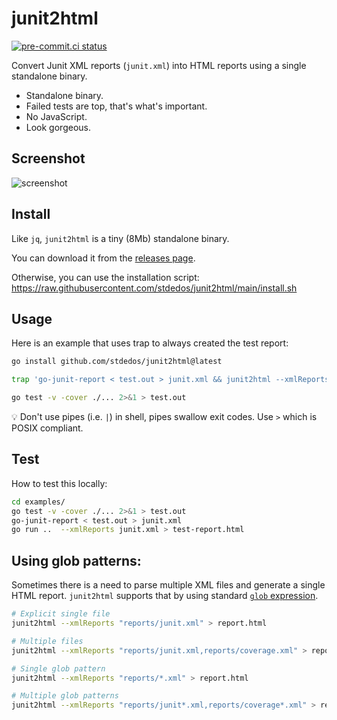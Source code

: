 # junit2html

[![pre-commit.ci status](https://results.pre-commit.ci/badge/github/stdedos/junit2html/main.svg)](https://results.pre-commit.ci/latest/github/stdedos/junit2html/main)

Convert Junit XML reports (`junit.xml`) into HTML reports using a single standalone binary.

* Standalone binary.
* Failed tests are top, that's what's important.
* No JavaScript.
* Look gorgeous.

## Screenshot

![screenshot](screenshot.png)

## Install

Like `jq`, `junit2html` is a tiny (8Mb) standalone binary.

You can download it from the [releases page](https://github.com/stdedos/junit2html/releases/latest).

Otherwise, you can use the installation script:
https://raw.githubusercontent.com/stdedos/junit2html/main/install.sh

## Usage

Here is an example that uses trap to always created the test report:

```bash
go install github.com/stdedos/junit2html@latest

trap 'go-junit-report < test.out > junit.xml && junit2html --xmlReports junit.xml > test-report.html' EXIT

go test -v -cover ./... 2>&1 > test.out
```

💡 Don't use pipes (i.e. `|`) in shell, pipes swallow exit codes. Use `>` which is POSIX compliant.

## Test

How to test this locally:

```bash
cd examples/
go test -v -cover ./... 2>&1 > test.out
go-junit-report < test.out > junit.xml
go run ..  --xmlReports junit.xml > test-report.html
```

## Using glob patterns:

Sometimes there is a need to parse multiple XML files and generate a single HTML report.
`junit2html` supports that by using standard [`glob` expression](https://pkg.go.dev/path/filepath#Glob).

```bash
# Explicit single file
junit2html --xmlReports "reports/junit.xml" > report.html

# Multiple files
junit2html --xmlReports "reports/junit.xml,reports/coverage.xml" > report.html

# Single glob pattern
junit2html --xmlReports "reports/*.xml" > report.html

# Multiple glob patterns
junit2html --xmlReports "reports/junit*.xml,reports/coverage*.xml" > report.html
```
